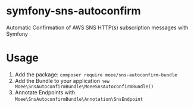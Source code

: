 # symfony-sns-autoconfirm
Automatic Confirmation of AWS SNS HTTP(s) subscription messages with Symfony

# Usage

1. Add the package: `composer require moee/sns-autoconfirm-bundle`
2. Add the Bundle to your application `new Moee\SnsAutoconfirmBundle\MoeeSnsAutoconfirmBundle()`
3. Annotate Endpoints with `Moee\SnsAutoconfirmBundle\Annotation\SnsEndpoint`
